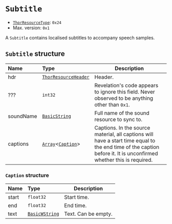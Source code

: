 # `Subtitle`

- [`ThorResourceType`](./index.md#thorresourcetype-enum): `0x24`
- Max. version: `0x1`

A `Subtitle` contains localised subtitles to accompany speech samples.

## `Subtitle` structure

| Name | Type | Description |
| :-- | :-- | --- |
| hdr | [`ThorResourceHeader`](./index.md#thorresourceheader-structure) | Header. |
| ??? | `int32` | Revelation's code appears to ignore this field. Never observed to be anything other than `0x1`. |
| soundName | [`BasicString`](../base.md#basicstring-structure) | Full name of the sound resource to sync to. |
| captions | [`Array`](../base.md#array-structure)<[`Caption`](#caption-structure)> | Captions. In the source material, all captions will have a start time equal to the end time of the caption before it. It is unconfirmed whether this is required. |

### `Caption` structure

| Name | Type | Description |
| :-- | :-- | --- |
| start | `float32` | Start time. |
| end | `float32` | End time. |
| text | [`BasicWString`](../base.md#basicwstring-structure) | Text. Can be empty. |
